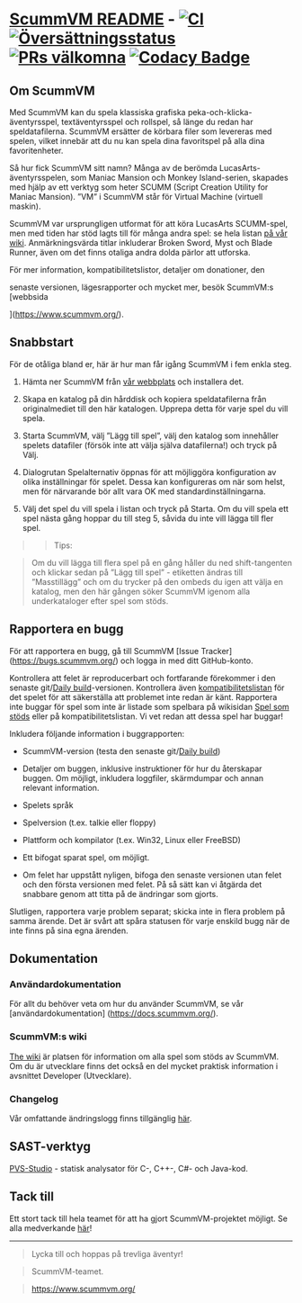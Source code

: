 # [ScummVM README](https://www.scummvm.org/) - [![CI](https://github.com/scummvm/scummvm/actions/workflows/ci.yml/badge.svg)](https://github.com/scummvm/scummvm/actions/workflows/ci.yml) [![Översättningsstatus](https://translations.scummvm.org/widgets/scummvm/-/scummvm/svg-badge.svg)](https://translations.scummvm.org/engage/scummvm/?utm_source=widget) [![PRs välkomna](https://img.shields.io/badge/PRs-welcome-brightgreen.svg)](CONTRIBUTING.md#pull-requests) [![Codacy Badge](https://app.codacy.com/project/badge/Grade/e06e5b18f8464fef859b5a7f78d10357)](https://www.codacy.com/gh/scummvm/scummvm/dashboard?utm_source=github.com&amp;utm_medium=referral&amp;utm_content=scummvm/scummvm&amp;utm_campaign=Badge_Grade)



## Om ScummVM



Med ScummVM kan du spela klassiska grafiska peka-och-klicka-äventyrsspel, textäventyrsspel och rollspel, så länge du redan har speldatafilerna. ScummVM ersätter de körbara filer som levereras med spelen, vilket innebär att du nu kan spela dina favoritspel på alla dina favoritenheter.



Så hur fick ScummVM sitt namn? Många av de berömda LucasArts-äventyrsspelen, som Maniac Mansion och Monkey Island-serien, skapades med hjälp av ett verktyg som heter SCUMM (Script Creation Utility for Maniac Mansion). ”VM” i ScummVM står för Virtual Machine (virtuell maskin).



ScummVM var ursprungligen utformat för att köra LucasArts SCUMM-spel, men med tiden har stöd lagts till för många andra spel: se hela listan [på vår wiki](https://wiki.scummvm.org/index.php?title=Category:Supported_Games). Anmärkningsvärda titlar inkluderar Broken Sword, Myst och Blade Runner, även om det finns otaliga andra dolda pärlor att utforska.



För mer information, kompatibilitetslistor, detaljer om donationer, den

senaste versionen, lägesrapporter och mycket mer, besök ScummVM:s [webbsida

](https://www.scummvm.org/).



## Snabbstart



För de otåliga bland er, här är hur man får igång ScummVM i fem enkla steg.



1. Hämta ner ScummVM från [vår webbplats](https://www.scummvm.org/downloads/) och installera det.



2. Skapa en katalog på din hårddisk och kopiera speldatafilerna från originalmediet till den här katalogen. Upprepa detta för varje spel du vill spela.



3. Starta ScummVM, välj ”Lägg till spel”, välj den katalog som innehåller spelets datafiler (försök inte att välja själva datafilerna!) och tryck på Välj.



4. Dialogrutan Spelalternativ öppnas för att möjliggöra konfiguration av olika inställningar för spelet. Dessa kan konfigureras om när som helst, men för närvarande bör allt vara OK med standardinställningarna.



5. Välj det spel du vill spela i listan och tryck på Starta. Om du vill spela ett spel nästa gång hoppar du till steg 5, såvida du inte vill lägga till fler spel.



>

> > Tips:

>

> Om du vill lägga till flera spel på en gång håller du ned shift-tangenten och klickar sedan på ”Lägg till spel” - etiketten ändras till ”Masstillägg” och om du trycker på den ombeds du igen att välja en katalog, men den här gången söker ScummVM igenom alla underkataloger efter spel som stöds.







## Rapportera en bugg



För att rapportera en bugg, gå till ScummVM [Issue Tracker] (https://bugs.scummvm.org/) och logga in med ditt GitHub-konto.



Kontrollera att felet är reproducerbart och fortfarande förekommer i den senaste git/[Daily build](https://buildbot.scummvm.org/#/dailybuilds)-versionen. Kontrollera även [kompatibilitetslistan](https://www.scummvm.org/compatibility/) för det spelet för att säkerställa att problemet inte redan är känt. Rapportera inte buggar för spel som inte är listade som spelbara på wikisidan [Spel som stöds](https://wiki.scummvm.org/index.php?title=Category:Supported_Games) eller på kompatibilitetslistan. Vi vet redan att dessa spel har buggar!



Inkludera följande information i buggrapporten:



- ScummVM-version (testa den senaste git/[Daily build](https://buildbot.scummvm.org/#/dailybuilds))

- Detaljer om buggen, inklusive instruktioner för hur du återskapar buggen. Om möjligt, inkludera loggfiler, skärmdumpar och annan relevant information.

- Spelets språk

- Spelversion (t.ex. talkie eller floppy)

- Plattform och kompilator (t.ex. Win32, Linux eller FreeBSD)

- Ett bifogat sparat spel, om möjligt.

- Om felet har uppstått nyligen, bifoga den senaste versionen utan felet och den första versionen med felet. På så sätt kan vi åtgärda det snabbare genom att titta på de ändringar som gjorts.



Slutligen, rapportera varje problem separat; skicka inte in flera problem på samma ärende. Det är svårt att spåra statusen för varje enskild bugg när de inte finns på sina egna ärenden.



## Dokumentation



### Användardokumentation



För allt du behöver veta om hur du använder ScummVM, se vår [användardokumentation] (https://docs.scummvm.org/).



### ScummVM:s wiki



[The wiki](https://wiki.scummvm.org/) är platsen för information om alla spel som stöds av ScummVM. Om du är utvecklare finns det också en del mycket praktisk information i avsnittet Developer (Utvecklare).



### Changelog



Vår omfattande ändringslogg finns tillgänglig [här](NEWS.md).



## SAST-verktyg



[PVS-Studio](https://pvs-studio.com/en/pvs-studio/?utm_source=github&utm_medium=organic&utm_campaign=open_source) - statisk analysator för C-, C++-, C#- och Java-kod.



## Tack till



Ett stort tack till hela teamet för att ha gjort ScummVM-projektet möjligt. Se alla medverkande [här](AUTHORS)!



-----



> Lycka till och hoppas på trevliga äventyr\!

> ScummVM-teamet.

> <https://www.scummvm.org/>
